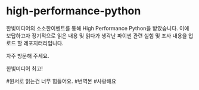 # high-performance-python

한빛미디어의 소소한이벤트를 통해 High Performance Python을 받았습니다. 
이에 보답하고자 정기적으로 읽은 내용 및 읽다가 생각난 파이썬 관련 실험 및 조사 내용을 업로드 할 레포지터리입니다. 

자주 방문해 주세요.

한빛미디어 최고!

#원서로 읽는건 너무 힘들어요.
#번역본 #사랑해요
